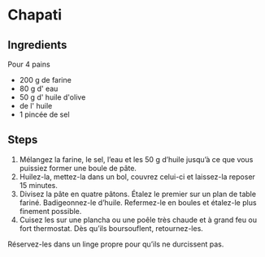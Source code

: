 # Chapati

## Ingredients

Pour 4 pains
- 200 g de farine
- 80 g d' eau
- 50 g d' huile d'olive
- de l' huile
- 1 pincée de sel

## Steps

1. Mélangez la farine, le sel, l’eau et les 50 g d’huile jusqu’à ce que vous puissiez former une boule de pâte.
2. Huilez-la, mettez-la dans un bol, couvrez celui-ci et laissez-la reposer 15 minutes.
3. Divisez la pâte en quatre pâtons. Étalez le premier sur un plan de table fariné. Badigeonnez-le d’huile. Refermez-le en boules et étalez-le plus finement possible.
4. Cuisez les sur une plancha ou une poêle très chaude et à grand feu ou fort thermostat. Dès qu’ils boursouflent, retournez-les.

Réservez-les dans un linge propre pour qu’ils ne durcissent pas.
